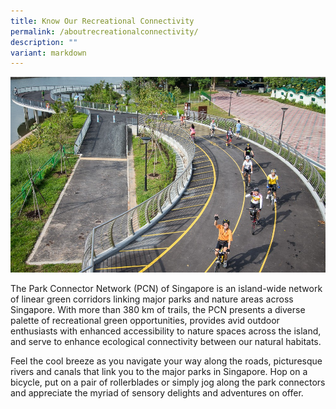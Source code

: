 ```yaml
---
title: Know Our Recreational Connectivity
permalink: /aboutrecreationalconnectivity/
description: ""
variant: markdown
---
```

![Alt text for image on Isomer site](/images/Ulu%20Pandan%20The%20Park%20Connector%20Network%20Brings%20People%20Together.jpeg)


The Park Connector Network (PCN) of Singapore is an island-wide network of linear green corridors linking major parks and nature areas across Singapore. With more than 380 km of trails, the PCN presents a diverse palette of recreational green opportunities, provides avid outdoor enthusiasts with enhanced accessibility to nature spaces across the island, and serve to enhance ecological connectivity between our natural habitats.

Feel the cool breeze as you navigate your way along the roads, picturesque rivers and canals that link you to the major parks in Singapore. Hop on a bicycle, put on a pair of rollerblades or simply jog along the park connectors and appreciate the myriad of sensory delights and adventures on offer.